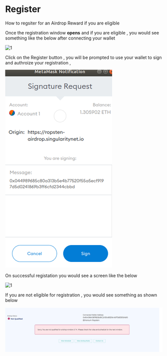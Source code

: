 # Register
How to regsiter for an Airdrop Reward if you are eligible

Once the registration window **opens** and if you are eligible , you would see something like the below after connecting your wallet

![1](/public/assets/images/products/Bridge/registration.avif)

Click on the Register button , you will be prompted to use your wallet to sign and authroize your registration , 

![1](/public/assets/images/products/Bridge/autorize-registration.png)

On successful registation you would see a screen like the below 

![1](/public/assets/images/products/Bridge/successful-registration.png)

If you are not eligible for registration , you would see something as shown below 

![1](/public/assets/images/products/Bridge/not-eligable.png)